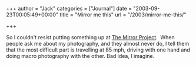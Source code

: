 +++
author = "Jack"
categories = ["Journal"]
date = "2003-09-23T00:05:49+00:00"
title = "Mirror me this"
url = "/2003/mirror-me-this/"

+++

So I couldn't resist putting something up at [The Mirror Project][1].&nbsp; When people ask me about my photography, and they almost never do, I tell them that the most difficult part is travelling at 85 mph, driving with one hand and doing macro photography with the other. Bad idea, I imagine.

 [1]: http://mirrorproject.com/mirror/?id=18396 "The Mirror Project | Jack Baty |"